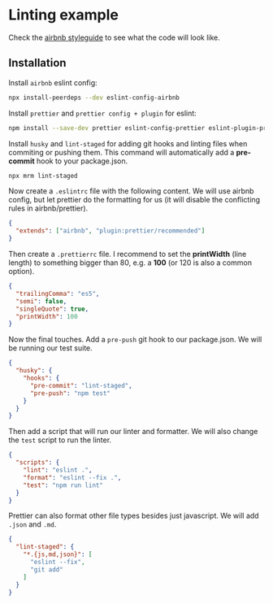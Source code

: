 # Linting example

Check the [airbnb styleguide](https://github.com/airbnb/javascript) to see what the code will look like.

## Installation

Install `airbnb` eslint config:

```bash
npx install-peerdeps --dev eslint-config-airbnb
```

Install `prettier` and `prettier config + plugin` for eslint:

```bash
npm install --save-dev prettier eslint-config-prettier eslint-plugin-prettier
```

Install `husky` and `lint-staged` for adding git hooks and linting files when commiting or pushing them. This command will automatically add a **pre-commit** hook to your package.json.

```bash
npx mrm lint-staged
```

Now create a `.eslintrc` file with the following content. We will use airbnb config, but let prettier do the formatting for us (it will disable the conflicting rules in airbnb/prettier).

```json
{
  "extends": ["airbnb", "plugin:prettier/recommended"]
}
```

Then create a `.prettierrc` file. I recommend to set the **printWidth** (line length) to something bigger than 80, e.g. a **100** (or 120 is also a common option).

```json
{
  "trailingComma": "es5",
  "semi": false,
  "singleQuote": true,
  "printWidth": 100
}
```

Now the final touches. Add a `pre-push` git hook to our package.json. We will be running our test suite.

```json
{
  "husky": {
    "hooks": {
      "pre-commit": "lint-staged",
      "pre-push": "npm test"
    }
  }
}
```

Then add a script that will run our linter and formatter. We will also change the `test` script to run the linter.

```json
{
  "scripts": {
    "lint": "eslint .",
    "format": "eslint --fix .",
    "test": "npm run lint"
  }
}
```

Prettier can also format other file types besides just javascript. We will add `.json` and `.md`.

```json
{
  "lint-staged": {
    "*.{js,md,json}": [
      "eslint --fix",
      "git add"
    ]
  }
}
```
